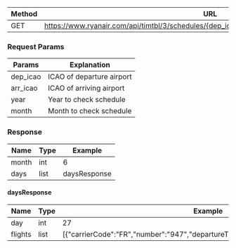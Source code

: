 | Method | URL                                                                                              |
|--------|--------------------------------------------------------------------------------------------------|
| GET    | https://www.ryanair.com/api/timtbl/3/schedules/{dep_icao}/{arr_icao}/years/{year}/months/{month} | 

### Request Params

| Params   | Explanation               |
|----------|---------------------------|
| dep_icao | ICAO of departure airport |
| arr_icao | ICAO of arriving airport  |
| year     | Year to check schedule    |
| month    | Month to check schedule   |

### Response

| Name  | Type   | Example      |
|-------|--------|--------------|
| month | int    | 6            |
| days  | list   | daysResponse |


#### daysResponse
| Name    | Type   | Example                                                                              |
|---------|--------|--------------------------------------------------------------------------------------|
| day     | int    | 27                                                                                   |
| flights | list   | [{"carrierCode":"FR","number":"947","departureTime":"13:00","arrivalTime":"14:00"},] |
